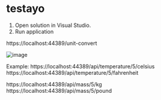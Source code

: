# testayo

1) Open solution in Visual Studio.
2) Run application


https://localhost:44389/unit-convert

![image](https://user-images.githubusercontent.com/63831842/113000564-91f37580-918d-11eb-8843-3bbf8b796fc7.png)


Example:
https://localhost:44389/api/temperature/5/celsius 
https://localhost:44389/api/temperature/5/fahrenheit

https://localhost:44389/api/mass/5/kg
https://localhost:44389/api/mass/5/pound
